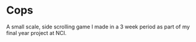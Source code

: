 # Cops
A small scale, side scrolling game I made in a 3 week period as part of my final year project at NCI. 
